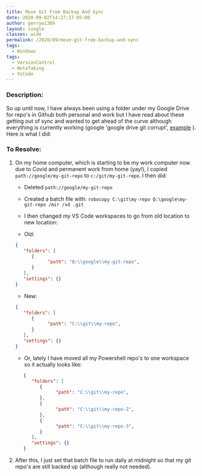 ```yaml
---
title: Move Git From Backup And Sync
date: 2020-09-02T14:27:17-05:00
author: gerryw1389
layout: single
classes: wide
permalink: /2020/09/move-git-from-backup-and-sync
tags:
  - Windows
tags:
  - VersionControl
  - NoteTaking
  - VsCode
---
```

<!--more-->

### Description:

So up until now, I have always been using a folder under my Google Drive for repo's in Github both personal and work but I have read about these getting out of sync and wanted to get ahead of the curve although everything is currently working (google 'google drive git corrupt', [example](https://stackoverflow.com/questions/31984751/google-drive-can-corrupt-repositories-in-github-desktop) ). Here is what I did:

### To Resolve:

1. On my home computer, which is starting to be my work computer now due to Covid and permanent work from home (yay!), I copied `path://google/my-git-repo` to `c:/git/my-git-repo`. I then did:

   - Deleted  `path://google/my-git-repo`
   - Created a batch file with: `robocopy C:\git\my-repo Q:\google\my-git-repo /mir /xd .git`
   - I then changed my VS Code workspaces to go from old location to new location:

   - Old:

   ```json
   {
      "folders": [
         {
               "path": "Q:\\google\\my-git-repo",
         }
      ],
      "settings": {}
   }
   ```

   - New:

   ```json
   {
      "folders": [
         {
               "path": "C:\\git\\my-repo",
         }
      ],
      "settings": {}
   }
   ```

   - Or, lately I have moved all my Powershell repo's to one workspace so it actually looks like:

   ```json
      {
         "folders": [
            {
                  "path": "C:\\git\\my-repo",
            },
            {
                  "path": "C:\\git\\my-repo-2",
            },
            {
                  "path": "C:\\git\\my-repo-3",
            }
         ],
         "settings": {}
      }
      ```

2. After this, I just set that batch file to run daily at midnight so that my git repo's are still backed up (although really not needed).
